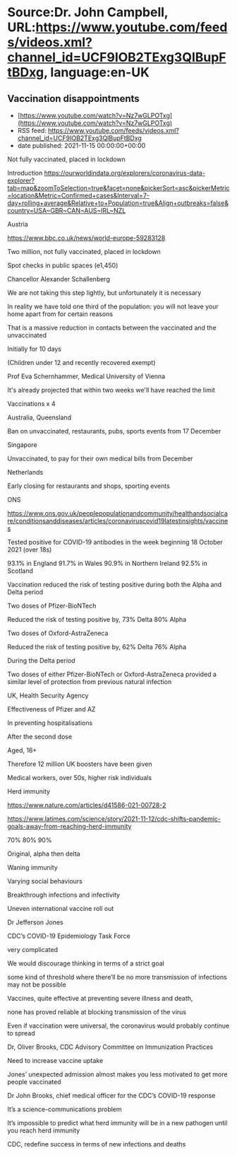 # Source:Dr. John Campbell, URL:https://www.youtube.com/feeds/videos.xml?channel_id=UCF9IOB2TExg3QIBupFtBDxg, language:en-UK

## Vaccination disappointments
 - [https://www.youtube.com/watch?v=Nz7wGLPOTxg](https://www.youtube.com/watch?v=Nz7wGLPOTxg)
 - RSS feed: https://www.youtube.com/feeds/videos.xml?channel_id=UCF9IOB2TExg3QIBupFtBDxg
 - date published: 2021-11-15 00:00:00+00:00

Not fully vaccinated, placed in lockdown 

Introduction
https://ourworldindata.org/explorers/coronavirus-data-explorer?tab=map&zoomToSelection=true&facet=none&pickerSort=asc&pickerMetric=location&Metric=Confirmed+cases&Interval=7-day+rolling+average&Relative+to+Population=true&Align+outbreaks=false&country=USA~GBR~CAN~AUS~IRL~NZL

Austria

https://www.bbc.co.uk/news/world-europe-59283128

Two million, not fully vaccinated, placed in lockdown

Spot checks in public spaces (e1,450)

Chancellor Alexander Schallenberg

We are not taking this step lightly, but unfortunately it is necessary

In reality we have told one third of the population: you will not leave your home apart from for certain reasons

That is a massive reduction in contacts between the vaccinated and the unvaccinated

Initially for 10 days

(Children under 12 and recently recovered exempt)

Prof Eva Schernhammer, Medical University of Vienna

It's already projected that within two weeks we'll have reached the limit

Vaccinations x 4

Australia, Queensland

Ban on unvaccinated, restaurants, pubs, sports events from 17 December

Singapore

Unvaccinated, to pay for their own medical bills from December

Netherlands

Early closing for restaurants and shops, sporting events

ONS

https://www.ons.gov.uk/peoplepopulationandcommunity/healthandsocialcare/conditionsanddiseases/articles/coronaviruscovid19latestinsights/vaccines

Tested positive for COVID-19 antibodies in the week beginning 18 October 2021 (over 18s)

93.1% in England
91.7% in Wales
90.9% in Northern Ireland
92.5% in Scotland 

Vaccination reduced the risk of testing positive during both the Alpha and Delta period

Two doses of Pfizer-BioNTech

Reduced the risk of testing positive by,
73% Delta
80% Alpha

Two doses of Oxford-AstraZeneca 

Reduced the risk of testing positive by,
62% Delta
76% Alpha

During the Delta period

Two doses of either Pfizer-BioNTech or Oxford-AstraZeneca provided a similar level of protection from previous natural infection

UK, Health Security Agency

Effectiveness of Pfizer and AZ

In preventing hospitalisations

After the second dose

Aged, 16+

Therefore 12 million UK boosters have been given

Medical workers, over 50s, higher risk individuals

Herd immunity

https://www.nature.com/articles/d41586-021-00728-2

https://www.latimes.com/science/story/2021-11-12/cdc-shifts-pandemic-goals-away-from-reaching-herd-immunity

70% 80% 90%

Original, alpha then delta

Waning immunity

Varying social behaviours

Breakthrough infections and infectivity

Uneven international vaccine roll out

Dr Jefferson Jones

CDC’s COVID-19 Epidemiology Task Force

very complicated

We would discourage thinking in terms of a strict goal

some kind of threshold where there’ll be no more transmission of infections may not be possible

Vaccines, quite effective at preventing severe illness and death,

none has proved reliable at blocking transmission of the virus

Even if vaccination were universal, the coronavirus would probably continue to spread

Dr, Oliver Brooks, CDC Advisory Committee on Immunization Practices

Need to increase vaccine uptake

Jones’ unexpected admission almost makes you less motivated to get more people vaccinated

Dr John Brooks, chief medical officer for the CDC’s COVID-19 response

It’s a science-communications problem

It’s impossible to predict what herd immunity will be in a new pathogen until you reach herd immunity 

CDC, redefine success in terms of new infections and deaths

